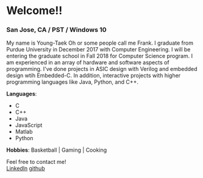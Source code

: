 # Welcome!!
### San Jose, CA / PST / Windows 10

My name is Young-Taek Oh or some people call me Frank.
I graduate from Purdue University in December 2017 with Computer Engineering.
I will be entering the graduate school in Fall 2018 for Computer Science program.
I am experienced in an array of hardware and software aspects of programming. 
I've done projects in ASIC design with Verilog and embedded design wtih Embedded-C. 
In addition, interactive projects with higher programming languages like Java, Python, and C++.

**Languages**:
* C
* C++
* Java
* JavaScript
* Matlab
* Python


**Hobbies**: Basketball | Gaming | Cooking
  
  Feel free to contact me!  
  [Linkedln](https://www.linkedin.com/in/young-taek/)
  [github](https://www.github.com/ofrank23447)

